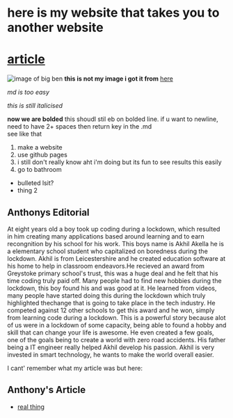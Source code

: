 # here is my website that takes you to another website
# [article](https://www.youtube.com/watch?v=dQw4w9WgXcQ)


  

![image of big ben](https://images.theconversation.com/files/182776/original/file-20170821-27160-1kwep4u.jpg?ixlib=rb-1.1.0&q=45&auto=format&w=1200&h=900.0&fit=crop)
**this is not my image i got it from** [here](https://images.theconversation.com/files/182776/original/file-20170821-27160-1kwep4u.jpg?ixlib=rb-1.1.0&q=45&auto=format&w=1200&h=900.0&fit=crop) 



*md is too easy*

_this is still italicised_     

**now we are bolded**
this shoudl stil eb on bolded line.
if u want to newline, need to have 2+ spaces then return key in the .md     
see like that

1. make a website
2. use github pages
3. i still don't really know aht i'm doing but its fun to see results this easily
4. go to bathroom


* bulleted lsit?
* thing 2   






## Anthonys Editorial


At eight years old a boy took up coding during a lockdown, which resulted in him creating many applications based around learning and to earn recongnition by his school for his work. This boys name is Akhil Akella he is a elementary school student who capitalized on boredness during the lockdown. Akhil is from Leicestershire and he created education software at his home to help in classroom endeavors.He recieved an award from Greystoke primary school's trust, this was a huge deal and he felt that his time coding truly paid off. Many people had to find new hobbies during the lockdown, this boy found his and was good at it. He learned from videos, many people have started doing this during the lockdown which truly highlighted thechange that is going to take place in the tech industry. He competed against 12 other schools to get this award and he won, simply from learning code during a lockdown. This is a powerful story because alot of us were in a lockdown of some capacity, being able to found a hobby and skill that can change your life is awesome. He even created a few goals, one of the goals being to create a world with zero road accidents. His father being a IT engineer really helped Akhil develop his passion. Akhil is very invested in smart technology, he wants to make the world overall easier.
















I cant' remember what my article was but here:  

## Anthony's Article
- [real thing](https://www.bbc.com/news/uk-england-leicestershire-58200706)

